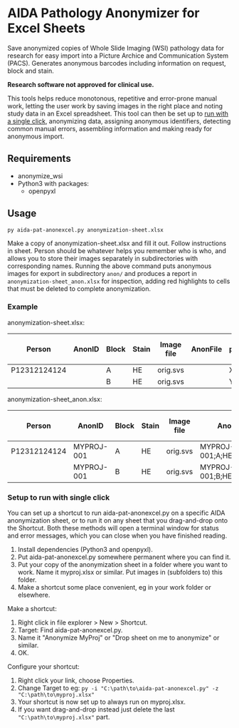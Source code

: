 # AIDA Pathology Anonymizer for Excel Sheets
Save anonymized copies of Whole Slide Imaging (WSI) pathology data for research
for easy import into a Picture Archice and Communication System (PACS). Generates
anonymous barcodes including information on request, block and stain.

**Research software not approved for clinical use.**

This tools helps reduce monotonous, repetitive and error-prone manual work, letting
the user work by saving images in the right place and noting study data in an Excel
spreadsheet. This tool can then be set up to
[run with a single click](#setup-to-run-with-single-click), anonymizing data, assigning
anonymous identifiers, detecting common manual errors, assembling information and
making ready for anonymous import.

## Requirements

* anonymize_wsi
* Python3 with packages:
  * openpyxl

## Usage
`py aida-pat-anonexcel.py anonymization-sheet.xlsx`

Make a copy of anonymization-sheet.xlsx and fill it out. Follow instructions in sheet.
Person should be whatever helps you remember who is who, and allows you to store their
images separately in subdirectories with corresponding names.
Running the above command puts anonymous images for export in subdirectory `anon/`
and produces a report in `anonymization-sheet_anon.xlsx` for inspection, adding red
highlights to cells that must be deleted to complete anonymization.

### Example

anonymization-sheet.xlsx:

| Person | AnonID | Block | Stain | Image file | AnonFile | Study parameter 1 | 2 | … |
| --- | --- |   --- | --- |  --- | --- |  --- | --- |  --- |
|P12312124124| | A | HE | orig.svs |  | X | 1 | high |
|            | | B | HE | orig.svs |  | Y | 5 | low |


anonymization-sheet_anon.xlsx:

| Person | AnonID | Block | Stain | Image file | AnonFile | Study parameter 1 | 2 | … |
| --- | --- |   --- | --- |  --- | --- |  --- | --- |  --- |
|P12312124124| MYPROJ-001 | A | HE | orig.svs | MYPROJ-001;A;HE_anon.svs | X | 1 | high |
|            | MYPROJ-001 | B | HE | orig.svs | MYPROJ-001;B;HE_anon.svs | Y | 5 | low |


### Setup to run with single click
You can set up a shortcut to run aida-pat-anonexcel.py on a specific AIDA anonymization
sheet, or to run it on any sheet that you drag-and-drop onto the Shortcut. Both these
methods will open a terminal window for status and error messages, which you can close
when you have finished reading.

1. Install dependencies (Python3 and openpyxl).
2. Put aida-pat-anonexcel.py somewhere permanent where you can find it. 
3. Put your copy of the anonymization sheet in a folder where you want to work. Name it myproj.xlsx or similar. Put images in (subfolders to) this folder.
4. Make a shortcut some place convenient, eg in your work folder or elsewhere.

Make a shortcut:

1. Right click in file explorer > New > Shortcut.
2. Target: Find aida-pat-anonexcel.py.
3. Name it "Anonymize MyProj" or "Drop sheet on me to anonymize" or similar.
4. OK.

Configure your shortcut:

1. Right click your link, choose Properties.
2. Change Target to eg: `py -i "C:\path\to\aida-pat-anonexcel.py" -z "C:\path\to\myproj.xlsx"`
3. Your shortcut is now set up to always run on myproj.xlsx.
4. If you want drag-and-drop instead just delete the last `"C:\path\to\myproj.xlsx"` part.
